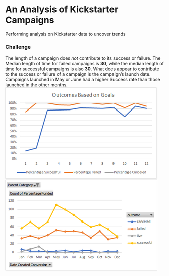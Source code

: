 # An Analysis of Kickstarter Campaigns
Performing analysis on Kickstarter data to uncover trends
### Challenge
The length of a campaign does *not* contribute to its success or failure. The Median length of time for failed campaigns is **30**, while the median length of time for successful campaigns is also **30**. What does appear to contribute to the success or failure of a campaign is the campaign’s launch date. Campaigns launched in May or June had a higher Success rate than those launched in the other months.
![](https://github.com/MarjorieS81/Kickstarter-analysis/blob/master/Outcomes%20Based%20On%20Goals.png)
![](https://github.com/MarjorieS81/Kickstarter-analysis/blob/master/Outcomes%20Based%20on%20Launch%20Date.png)
